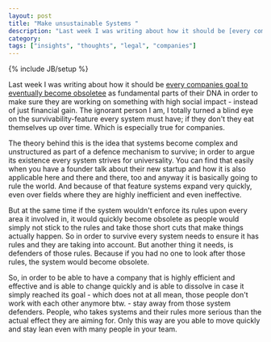 ```yaml
---
layout: post
title: "Make unsustainable Systems "
description: "Last week I was writing about how it should be [every companies goal to eventually become obsoletee](/2013/05/15/cease-to-exist/) as fundamental parts of their DNA in order to make sure they are working on something with high social impact - instead of just financial gain. The ignorant person I am, I totally turned a blind eye on the survivability-feature every system must have; if they don't they eat themselves up over time. Which is especially true for companies."
category: 
tags: ["insights", "thoughts", "legal", "companies"]
---
```

{% include JB/setup %}

Last week I was writing about how it should be [every companies goal to eventually become obsoletee](/2013/05/15/cease-to-exist/) as fundamental parts of their DNA in order to make sure they are working on something with high social impact - instead of just financial gain. The ignorant person I am, I totally turned a blind eye on the survivability-feature every system must have; if they don't they eat themselves up over time. Which is especially true for companies.

The theory behind this is the idea that systems become complex and unstructured as part of a defence mechanism to survive; in order to argue its existence every system strives for universality. You can find that easily when you have a founder talk about their new startup and how it is also applicable here and there and there, too and anyway it is basically going to rule the world. And because of that feature systems expand very quickly, even over fields where they are highly inefficient and even ineffective.

But at the same time if the system wouldn't enforce its rules upon every area it involved in, it would quickly become obsolete as people would simply not stick to the rules and take those short cuts that make things actually happen. So in order to survive every system needs to ensure it has rules and they are taking into account. But another thing it needs, is defenders of those rules. Because if you had no one to look after those rules, the system would become obsolete.

So, in order to be able to have a company that is highly efficient and effective and is able to change quickly and is able to dissolve in case it simply reached its goal - which does not at all mean, those people don't work with each other anymore btw. - stay away from those system defenders. People, who takes systems and their rules more serious than the actual effect they are aiming for. Only this way are you able to move quickly and stay lean even with many people in your team.